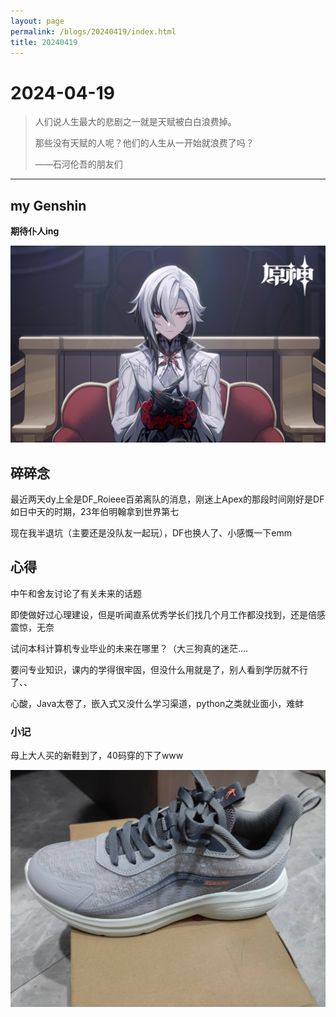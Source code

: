 ```yaml
---
layout: page
permalink: /blogs/20240419/index.html
title: 20240419
---
```


# 2024-04-19

> 人们说人生最大的悲剧之一就是天赋被白白浪费掉。
>
> 那些没有天赋的人呢？他们的人生从一开始就浪费了吗？
>
> ——石河伦吾的朋友们

------

## my Genshin

**期待仆人ing**

<center>
<img src="/blogs/Image/仆人.png">
</center>



## 碎碎念

最近两天dy上全是DF_Roieee百弟离队的消息，刚迷上Apex的那段时间刚好是DF如日中天的时期，23年伯明翰拿到世界第七

现在我半退坑（主要还是没队友一起玩），DF也换人了、小感慨一下emm



## 心得

中午和舍友讨论了有关未来的话题

即使做好过心理建设，但是听闻直系优秀学长们找几个月工作都没找到，还是倍感震惊，无奈

 试问本科计算机专业毕业的未来在哪里？（大三狗真的迷茫....

要问专业知识，课内的学得很牢固，但没什么用就是了，别人看到学历就不行了、、

心酸，Java太卷了，嵌入式又没什么学习渠道，python之类就业面小，难蚌



### 小记

母上大人买的新鞋到了，40码穿的下了www

<left>
    <img src="/blogs/Image/0419鞋子.jpg">
</left>



